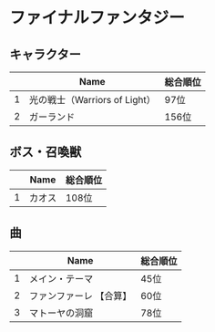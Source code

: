 # ファイナルファンタジー

## キャラクター
||Name|総合順位|
|-|-|-|
|1|光の戦士（Warriors of Light）|97位|
|2|ガーランド|156位|

## ボス・召喚獣
||Name|総合順位|
|-|-|-|
|1|カオス|108位|

## 曲
||Name|総合順位|
|-|-|-|
|1|メイン・テーマ|45位|
|2|ファンファーレ 【合算】|60位|
|3|マトーヤの洞窟|78位|

